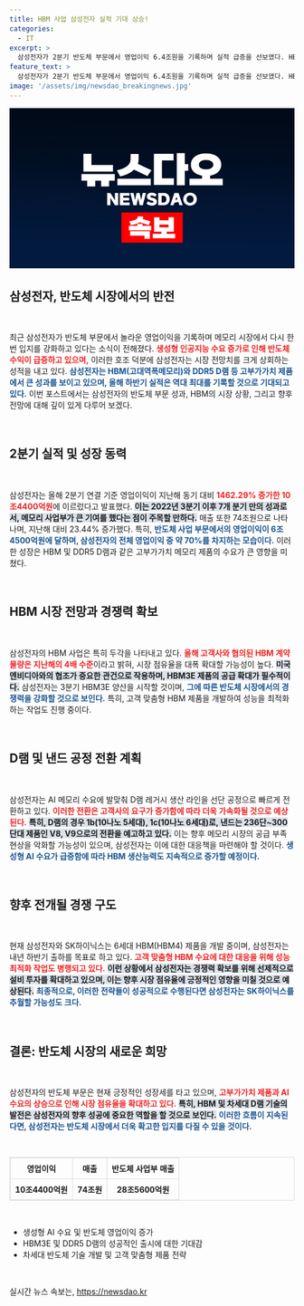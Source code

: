 ```yaml
---
title: HBM 사업 삼성전자 실적 기대 상승!
categories:
  - IT
excerpt: >
  삼성전자가 2분기 반도체 부문에서 영업이익 6.4조원을 기록하며 실적 급증을 선보였다. HBM과 DDR5 D램의 성과로 하반기 역대 최대 실적이 기대되고, 차세대 HBM3E가 8~9월 품질 인증을 통과할 전망이다.
feature_text: >
  삼성전자가 2분기 반도체 부문에서 영업이익 6.4조원을 기록하며 실적 급증을 선보였다. HBM과 DDR5 D램의 성과로 하반기 역대 최대 실적이 기대되고, 차세대 HBM3E가 8~9월 품질 인증을 통과할 전망이다.
image: '/assets/img/newsdao_breakingnews.jpg'
---
```


<p><img src="/assets/img/newsdao_breakingnews.jpg" alt="flaretime 속보" /></p>

<h2 data-ke-size="size26">삼성전자, 반도체 시장에서의 반전</h2>

<p data-ke-size="size16">&nbsp;</p>

<p>최근 삼성전자가 반도체 부문에서 놀라운 영업이익을 기록하며 메모리 시장에서 다시 한 번 입지를 강화하고 있다는 소식이 전해졌다. <b><span style="color: #ee2323;">생성형 인공지능 수요 증가로 인해 반도체 수익이 급증하고 있으며,</span></b> 이러한 호조 덕분에 삼성전자는 시장 전망치를 크게 상회하는 성적을 내고 있다. <b><span style="color: #1a5490;">삼성전자는 HBM(고대역폭메모리)와 DDR5 D램 등 고부가가치 제품에서 큰 성과를 보이고 있으며, 올해 하반기 실적은 역대 최대를 기록할 것으로 기대되고 있다.</span></b> 이번 포스트에서는 삼성전자의 반도체 부문 성과, HBM의 시장 상황, 그리고 향후 전망에 대해 깊이 있게 다루어 보겠다.</p>

<p data-ke-size="size16">&nbsp;</p>

<h2 data-ke-size="size26">2분기 실적 및 성장 동력</h2>

<p data-ke-size="size16">&nbsp;</p>

<p>삼성전자는 올해 2분기 연결 기준 영업이익이 지난해 동기 대비 <b><span style="color: #ee2323;">1462.29% 증가한 10조4400억원</span></b>에 이르렀다고 발표했다. <b><span style="background-color: #21538527;">이는 2022년 3분기 이후 7개 분기 만의 성과로서, 메모리 사업부가 큰 기여를 했다는 점이 주목할 만하다.</span></b> 매출 또한 74조원으로 나타나며, 지난해 대비 23.44% 증가했다. 특히, <b><span style="color: #1a5490;">반도체 사업 부문에서의 영업이익이 6조4500억원에 달하며, 삼성전자의 전체 영업이익 중 약 70%를 차지하는 모습이다.</span></b> 이러한 성장은 HBM 및 DDR5 D램과 같은 고부가가치 메모리 제품의 수요가 큰 영향을 미쳤다.</p>

<p data-ke-size="size16">&nbsp;</p>

<h2 data-ke-size="size26">HBM 시장 전망과 경쟁력 확보</h2>

<p data-ke-size="size16">&nbsp;</p>

<p>삼성전자의 HBM 사업은 특히 두각을 나타내고 있다. <b><span style="color: #ee2323;">올해 고객사와 협의된 HBM 계약 물량은 지난해의 4배 수준</span></b>이라고 밝혀, 시장 점유율을 대폭 확대할 가능성이 높다. <b><span style="background-color: #21538527;">미국 엔비디아와의 협조가 중요한 관건으로 작용하며, HBM3E 제품의 공급 확대가 필수적이다.</span></b> 삼성전자는 3분기 HBM3E 양산을 시작할 것이며, <b><span style="color: #1a5490;">그에 따른 반도체 시장에서의 경쟁력을 강화할 것으로 보인다.</span></b> 특히, 고객 맞춤형 HBM 제품을 개발하여 성능을 최적화하는 작업도 진행 중이다.</p>

<p data-ke-size="size16">&nbsp;</p>

<h2 data-ke-size="size26">D램 및 낸드 공정 전환 계획</h2>

<p data-ke-size="size16">&nbsp;</p>

<p>삼성전자는 AI 메모리 수요에 발맞춰 D램 레거시 생산 라인을 선단 공정으로 빠르게 전환하고 있다. <b><span style="color: #ee2323;">이러한 전환은 고객사의 요구가 증가함에 따라 더욱 가속화될 것으로 예상된다.</span></b> <b><span style="background-color: #21538527;">특히, D램의 경우 1b(10나노 5세대), 1c(10나노 6세대)로, 낸드는 236단~300단대 제품인 V8, V9으로의 전환을 예고하고 있다.</span></b> 이는 향후 메모리 시장의 공급 부족 현상을 악화할 가능성이 있으며, 삼성전자는 이에 대한 대응책을 마련해야 할 것이다. <b><span style="color: #1a5490;">생성형 AI 수요가 급증함에 따라 HBM 생산능력도 지속적으로 증가할 예정이다.</span></b></p>

<p data-ke-size="size16">&nbsp;</p>

<h2 data-ke-size="size26">향후 전개될 경쟁 구도</h2>

<p data-ke-size="size16">&nbsp;</p>

<p>현재 삼성전자와 SK하이닉스는 6세대 HBM(HBM4) 제품을 개발 중이며, 삼성전자는 내년 하반기 출하를 목표로 하고 있다. <b><span style="color: #ee2323;">고객 맞춤형 HBM 수요에 대한 대응을 위해 성능 최적화 작업도 병행되고 있다.</span></b> <b><span style="background-color: #21538527;">이런 상황에서 삼성전자는 경쟁력 확보를 위해 선제적으로 설비 투자를 확대하고 있으며, 이는 향후 시장 점유율에 긍정적인 영향을 미칠 것으로 예상된다.</span></b> <b><span style="color: #1a5490;">최종적으로, 이러한 전략들이 성공적으로 수행된다면 삼성전자는 SK하이닉스를 추월할 가능성도 크다.</span></b></p>

<p data-ke-size="size16">&nbsp;</p>

<h2 data-ke-size="size26">결론: 반도체 시장의 새로운 희망</h2>

<p data-ke-size="size16">&nbsp;</p>

<p>삼성전자의 반도체 부문은 현재 긍정적인 성장세를 타고 있으며, <b><span style="color: #ee2323;">고부가가치 제품과 AI 수요의 상승으로 인해 시장 점유율을 확대하고 있다.</span></b> <b><span style="background-color: #21538527;">특히, HBM 및 차세대 D램 기술의 발전은 삼성전자의 향후 성공에 중요한 역할을 할 것으로 보인다.</span></b> <b><span style="color: #1a5490;">이러한 흐름이 지속된다면, 삼성전자는 반도체 시장에서 더욱 확고한 입지를 다질 수 있을 것이다.</span></b></p>

<p data-ke-size="size16">&nbsp;</p>

<table style="width:100%; border:1px solid #dddddd; border-collapse:collapse;">
  <tr>
    <th style="border:1px solid #dddddd; padding:8px; text-align:center;">영업이익</th>
    <th style="border:1px solid #dddddd; padding:8px; text-align:center;">매출</th>
    <th style="border:1px solid #dddddd; padding:8px; text-align:center;">반도체 사업부 매출</th>
  </tr>
  <tr>
    <td style="border:1px solid #dddddd; padding:8px; text-align:center;"><b>10조4400억원</b></td>
    <td style="border:1px solid #dddddd; padding:8px; text-align:center;"><b>74조원</b></td>
    <td style="border:1px solid #dddddd; padding:8px; text-align:center;"><b>28조5600억원</b></td>
  </tr>
</table>

<p data-ke-size="size16">&nbsp;</p>

<ul>
    <li>생성형 AI 수요 및 반도체 영업이익 증가</li>
    <li>HBM3E 및 DDR5 D램의 성공적인 출시에 대한 기대감</li>
    <li>차세대 반도체 기술 개발 및 고객 맞춤형 제품 전략</li>
</ul>

<p data-ke-size="size16">&nbsp;</p>
실시간 뉴스 속보는, <a href="https://newsdao.kr" rel="dofollow">https://newsdao.kr</a>


